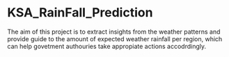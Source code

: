 # KSA_RainFall_Prediction 

The aim of this project is to extract insights from the weather patterns and provide guide to the amount of expected weather rainfall per region, which can help govetment authouries take appropiate actions accodrdingly.
